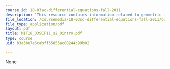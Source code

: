 ```yaml
---
course_id: 18-03sc-differential-equations-fall-2011
description: 'This resource contains information related to geometric methods: introduction.'
file_location: /coursemedia/18-03sc-differential-equations-fall-2011/b3a3be7a6cabff55853ac80244c99b02_MIT18_03SCF11_s2_0intro.pdf
file_type: application/pdf
layout: pdf
title: MIT18_03SCF11_s2_0intro.pdf
type: course
uid: b3a3be7a6cabff55853ac80244c99b02

---
```

None
